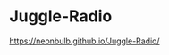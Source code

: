# Juggle-Radio

<a target="_blank" href="https://neonbulb.github.io/Juggle-Radio">https://neonbulb.github.io/Juggle-Radio/</a>
